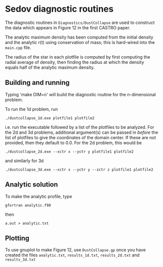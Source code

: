 # Sedov diagnostic routines

The diagnostic routines in `Diagnostics/DustCollapse` are used to construct
the data which appears in Figure 12 in the first CASTRO paper.

The analytic maximum density has been computed from the initial density
and the analytic r(t) using conservation of mass; this is hard-wired
into the `main.cpp` file.

The radius of the star in each plotfile is computed by first computing the
radial average of density, then finding the radius at which
the density equals half of the analytic maximum density.

## Building and running

Typing 'make DIM=n' will build the diagnostic routine for the n-dimensional problem.

To run the 1d problem, run
```
./dustcollapse_1d.exe plotfile1 plotfile2
```
i.e. run the executable followed by a list of the plotfiles to be analyzed.
For the 2d and 3d problems, additional argument(s) can be passed in *before* the
list of plotfiles to give the coordinates of the domain center. If these are not
provided, then they default to 0.0. For the 2d problem, this would be
```
./dustcollapse_2d.exe --xctr x --yctr y plotfile1 plotfile2
```
and similarly for 3d
```
./dustcollapse_3d.exe --xctr x --yctr y --zctr z plotfile1 plotfile2
```

## Analytic solution

To make the analytic profile, type
```
gfortran analytic.f90
```
then
```
a.out > analytic.txt
```
## Plotting

To use gnuplot to make Figure 12, use `DustCollapse.gp` once you have created the files
`analytic.txt`, `results_1d.txt`, `results_2d.txt` and `results_3d.txt`
